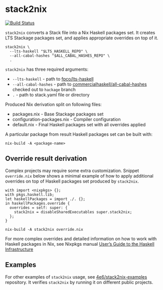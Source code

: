 # stack2nix

[![Build Status](https://travis-ci.org/4e6/stack2nix.svg?branch=master)](https://travis-ci.org/4e6/stack2nix)

`stack2nix` converts a Stack file into a Nix Haskell packages set.
It creates LTS Stackage packages set, and applies appropriate overrides on top of it.

```
stack2nix \
  --lts-haskell "$LTS_HASKELL_REPO" \
  --all-cabal-hashes "$ALL_CABAL_HASHES_REPO" \
  .
```

`stack2nix` has three required arguments:
- `--lts-haskell` - path to [fpco/lts-haskell](https://github.com/fpco/lts-haskell)
- `--all-cabal-hashes` - path to [commercialhaskell/all-cabal-hashes](https://github.com/commercialhaskell/all-cabal-hashes) checked out to `hackage` branch
- `.` - path to stack.yaml file or directory

Produced Nix derivation split on following files:
- packages.nix - Base Stackage packages set
- configuration-packages.nix - Compiler configuration
- default.nix - Final Haskell packages set with all overrides applied

A particular package from result Haskell packages set can be built with:

```
nix-build -A <package-name>
```

## Override result derivation

Complex projects may require some extra customization.
Snippet `override.nix` below shows a minimal example of how to apply additional
overrides on top of Haskell packages set produced by `stack2nix`.

```
with import <nixpkgs> {};
with pkgs.haskell.lib;
let haskellPackages = import ./. {};
in haskellPackages.override {
  overrides = self: super: {
    stack2nix = disableSharedExecutables super.stack2nix;
  };
}
```

```
nix-build -A stack2nix override.nix
```

For more complex overrides and detailed information on how to work with Haskell packages in Nix, see Nixpkgs manual [User’s Guide to the Haskell Infrastructure](http://nixos.org/nixpkgs/manual/#users-guide-to-the-haskell-infrastructure)


## Examples

For other examples of `stack2nix` usage, see [4e6/stack2nix-examples](https://github.com/4e6/stack2nix-examples) repository.
It verifies `stack2nix` by running it on different public projects.
